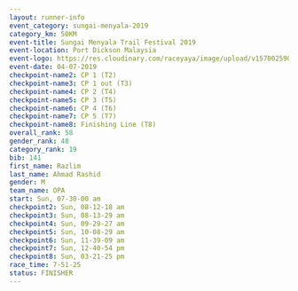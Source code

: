 ```yaml
---
layout: runner-info 
event_category: sungai-menyala-2019 
category_km: 50KM 
event-title: Sungai Menyala Trail Festival 2019 
event-location: Port Dickson Malaysia 
event-logo: https://res.cloudinary.com/raceyaya/image/upload/v1570025907/logo/smft_rwzxh1.jpg 
event-date: 04-07-2019 
checkpoint-name2: CP 1 (T2) 
checkpoint-name3: CP 1 out (T3) 
checkpoint-name4: CP 2 (T4) 
checkpoint-name5: CP 3 (T5) 
checkpoint-name6: CP 4 (T6) 
checkpoint-name7: CP 5 (T7) 
checkpoint-name8: Finishing Line (T8) 
overall_rank: 58
gender_rank: 48
category_rank: 19
bib: 141
first_name: Razlim
last_name: Ahmad Rashid
gender: M
team_name: OPA
start: Sun, 07-30-00 am
checkpoint2: Sun, 08-12-18 am
checkpoint3: Sun, 08-13-29 am
checkpoint4: Sun, 09-29-27 am
checkpoint5: Sun, 10-08-29 am
checkpoint6: Sun, 11-39-09 am
checkpoint7: Sun, 12-40-54 pm
checkpoint8: Sun, 03-21-25 pm
race_time: 7-51-25
status: FINISHER
---
```


